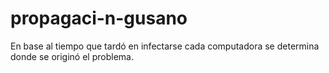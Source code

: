 # propagaci-n-gusano
En base al tiempo que tardó en infectarse cada computadora se determina donde se originó el problema.
